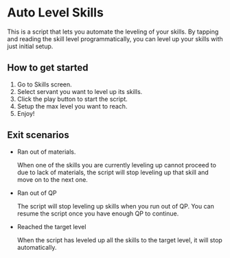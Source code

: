 # Auto Level Skills

This is a script that lets you automate the leveling of your skills. By tapping and reading the skill level programmatically, you can level up your skills with just initial setup.

## How to get started

1. Go to Skills screen.
2. Select servant you want to level up its skills.
3. Click the play button to start the script.
4. Setup the max level you want to reach.
5. Enjoy!

## Exit scenarios

- Ran out of materials.

  When one of the skills you are currently leveling up cannot proceed to due to lack of materials, the script will stop leveling up that skill and move on to the next one.

- Ran out of QP
  
  The script will stop leveling up skills when you run out of QP. You can resume the script once you have enough QP to continue.

- Reached the target level

  When the script has leveled up all the skills to the target level, it will stop automatically.
